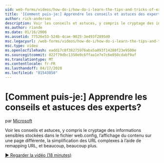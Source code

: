 ```yaml
---
uid: web-forms/videos/how-do-i/how-do-i-learn-the-tips-and-tricks-of-experts
title: '[Comment puis-je:] Apprendre les conseils et astuces des experts? | Microsoft Docs'
author: rick-anderson
description: Voir les conseils et astuces, y compris le cryptage des informations sensibles stockées dans le fichier web.config, l’affichage du contenu sur une page différente, la simplification des URL complexes...
ms.author: riande
ms.date: 01/16/2006
ms.assetid: 77526e53-524b-4cae-9025-3e493f2895d0
msc.legacyurl: /web-forms/videos/how-do-i/how-do-i-learn-the-tips-and-tricks-of-experts
msc.type: video
ms.openlocfilehash: eadd17c8f38275976aba5a093f14280f23e9500e
ms.sourcegitcommit: 022f79dbc1350e0c6ffaa1e7e7c6e850cdabf9af
ms.translationtype: MT
ms.contentlocale: fr-FR
ms.lasthandoff: 04/17/2020
ms.locfileid: "81543858"
---
```

# <a name="how-do-i-learn-the-tips-and-tricks-of-experts"></a>[Comment puis-je:] Apprendre les conseils et astuces des experts?

par [Microsoft](https://github.com/microsoft)

Voir les conseils et astuces, y compris le cryptage des informations sensibles stockées dans le fichier web.config, l’affichage du contenu sur une page différente, la simplification des URL complexes à l’aide de remapping URL, et beaucoup, beaucoup plus.

[&#9654; Regarder la vidéo (18 minutes)](https://channel9.msdn.com/Blogs/ASP-NET-Site-Videos/how-do-i-learn-the-tips-and-tricks-of-experts)
